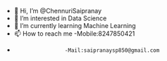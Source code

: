 - 👋 Hi, I’m @ChennuriSaipranay
- 👀 I’m interested in Data Science
- 🌱 I’m currently learning Machine Learning
- 📫 How to reach me -Mobile:8247850421
-                     -Mail:saipranaysp850@gmail.com
<!---
ChennuriSaipranay/ChennuriSaipranay is a ✨ special ✨ repository because its `README.md` (this file) appears on your GitHub profile.
You can click the Preview link to take a look at your changes.
--->
